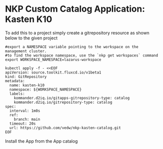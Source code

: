 # NKP Custom Catalog Application: Kasten K10

To add this to a project simply create a gitrepository resource as shown below to the given project

```
#export a NAMESPACE variable pointing to the workspace on the management cluster.
#to find the workspace namespace, use the `nkp get workspaces` command
export WORKSPACE_NAMESPACE=lazarus-workspace
```

```
kubectl apply -f - <<EOF
apiVersion: source.toolkit.fluxcd.io/v1beta1
kind: GitRepository
metadata:
  name: kasten-k10
  namespace: ${WORKSPACE_NAMESPACE}
  labels:
    kommander.d2iq.io/gitapps-gitrepository-type: catalog
    kommander.d2iq.io/gitrepository-type: catalog
spec:
  interval: 1m0s
  ref:
    branch: main
  timeout: 20s
  url: https://github.com/vedw/nkp-kasten-catalog.git
EOF

``` 


Install the App from the App catalog

